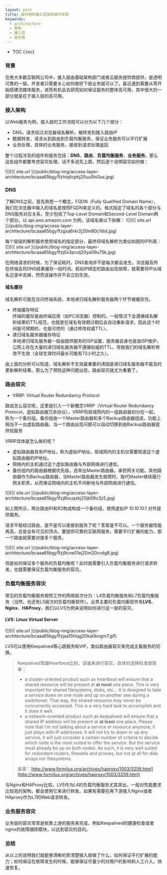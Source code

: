 ```yaml
---
layout: post
title: 高可用的接入层架构细节实现
keywords:
  - architecture
  - 架构
  - 接入层
  - 高可用
---
```


* TOC
{:toc}

### 背景
在绝大多数互联网公司中，接入层由基础架构部门或者云服务提供商提供，是透明可靠的一层。开发者只需要关心如何做好下层业务就可以了。最近遇到需要从零开始搭建流媒体服务，进而有机会去研究如何保证服务的整体高可用，其中很大的一部分就是在于接入层的高可用。

### 接入架构
以Web服务为例，接入层的工作流程可以分为以下几个部分：
- DNS，请求经过浏览器域名解析，被转发到接入路由IP
- 数据转发，请求从到路由到负载均衡服务，保证业务服务可以平行扩展
- 业务处理，具体的业务服务，接收到请求处理返回


整个过程涉及的组件和服务包括：**DNS**、**路由**、**负载均衡服务**、**业务服务**。那么这些组件都要考虑容灾处理。话不多说先上图，然后逐个说明容灾如何做：


![]({{ site.url }}/public/blog-img/access-layer-architecture/bcaaa65bgy1fzhtqllcphj20uu0hi0us.jpg)


### DNS
了解DNS之前，首先熟悉一个概念，FQDN（Fully Qualified Domain Name），我们在浏览器中输入的域名是按照FQDN来定义的。格式指定了域名的各个部分与DNS服务对应关系，至少包括了Top-Level Domain和Second-Level Domain两个部分。以 api.aws.amazon.com 为例，该域名做以下拆解：
![]({{ site.url }}/public/blog-img/access-layer-architecture/bcaaa65bgy1fzgsa6rkr2j20m80c1did.jpg)

每个层级的解析服务使用域名的指定部分，最终将域名解析为类似如图的IP列表：
![]({{ site.url }}/public/blog-img/access-layer-architecture/bcaaa65bgy1fzj0x3prutj20ya09u75k.jpg)

在网络请求的时候，为了保证耗时，DNS查询并不是每次都会发生。浏览器及所在终端会将DNS结果缓存一段时间。假如IP绑定的路由出现故障，就需要将IP从域名记录中去掉，然而该操作并不会立刻生效。

#### 域名缓存

域名解析可能在访问终端系统、本地递归域名解析服务器两个环节被缓存住。

- 终端缓存特征<br/>
终端的缓存是由终端应用（如PC浏览器）控制的，一般情况下会遵循域名解析结果的TTL规范，也就是在域名有效期过期后会自动重新请求，因此这个时间是可预期的，也是可控的（通过修改权威TTL）。
- 递归域名服务器缓存特征<br/>
本地递归域名服务器一般由提供服务的ISP设置，服务器自身也是由ISP维护，公网上存在大量的递归域名服务器不遵循权威的TTL，导致我们的域名解析修改不生效（全球生效时间最长可能有72小时之久）。

由上面的分析可以知道，域名解析不生效最重要的诱因是递归域名服务器不能及时更新解析结果。那么为了预防这种问题出现，路由容灾就尤为重要了。

### 路由容灾
- VRRP: Virtual Router Redundancy Protocol

路由怎么容灾呢，这里就引入一个新概念VRRP（Virtual Router Redundancy Protocol，虚拟路由器冗余协议）。VRRP将局域网内的一组路由器划分在一起，称为一个备份组。备份组由一个Master路由器和多个Backup路由器组成，功能上相当于一台虚拟路由器。当一个路由出现问题可以自动切换到由Backup路由器提供给服务

VRRP具体是怎么做的呢？<br/>
- 虚拟路由器具有IP地址，称为虚拟IP地址。局域网内的主机仅需要知道这个虚拟路由器的IP地址。
- 网络内的主机通过这个虚拟路由器与外部网络进行通信。
- 备份组内的路由器根据优先级，选举出Master路由器，承担网关功能。其他路由器作为Backup路由器，当Master路由器发生故障时，取代Master继续履行网关职责，从而保证网络内的主机不间断地与外部网络进行通信。

![]({{ site.url }}/public/blog-img/access-layer-architecture/bcaaa65bgy1fzj8txuazkj20jb09o3z5.jpg)


如上图所示，两台路由R1和R2构成构成一个备份组，使用虚拟IP 10.10.10.1 对外提供服务。

请求平稳经过路由，是不是可以直接到服务了呢？答案是不可以。一个服务器性能再高，总是会有可见的顶点。要提供可靠的互联网服务，需要平行扩展的能力，那一个路由就需要对接多个服务。

![]({{ site.url }}/public/blog-img/access-layer-architecture/bcaaa65bgy1fzj9cne01ej20m20cvdg8.jpg)

但是如何保证多个服务的负载均衡呢？此时就需要引入负载均衡服务进行请求转发，也就需要保证负载均衡服务的容灾。

### 负载均衡服务容灾

常见的负载均衡服务按照工作的网络层次分为：L4负载均衡服务和L7负载均衡服务（当然，也还有L5层次的负载均衡软件）。业界主要的负载均衡软件有**LVS**、**Nginx**、**HAProxy**，我们以LVS为例来说明如何进行这一层的容灾。

#### LVS: Linux Virtual Server

![]({{ site.url }}/public/blog-img/access-layer-architecture/bcaaa65bgy1fzjaa15hlqg20ka0bogm7.gif)

LVS可以使用Keepalived等心跳服务和VIP，类似路由器容灾来完成主备服务的切换。

> Keepalived常跟Heartbeat比较，该谁来进行容灾，具体的选择标准很简单：
> 
> - a cluster-oriented product such as heartbeat will ensure that a shared resource will be present at **at most** one place. This is very important for shared filesystems, disks, etc... It is designed to take a service down on one node and up on another one during a switchover. That way, the shared resource may never be concurrently accessed. This is a very hard task to accomplish and it does it well.
> - a network-oriented product such as keepalived will ensure that a shared IP address will be present at **at least** one place. Please note that I'm not talking about a service or resource anymore, it just plays with IP addresses. It will not try to down or up any service, it will just consider a certain number of criteria to decide which node is the most suited to offer the service. But the service must already be up on both nodes. As such, it is very well suited for redundant routers, firewalls and proxies, but not at all for disk arrays nor filesystems.
> 
> 来源：[http://www.formilux.org/archives/haproxy/1003/3259.html](http://www.formilux.org/archives/haproxy/1003/3259.html)

与Nginx和HAProxy比较，LVS作为L4的负载均衡服务尤其突出，一般对性能要求比较高的架构，都会使用它来进行转发。如果有需要在再下游接入Nginx或者HAproxy作为L7的Web请求转发。

### 业务服务容灾

业务层的容灾常常是依靠上游的服务来完成，例如Keepalived的健康检查或者nginx的故障摘除模块，以达到容灾的目的。


### 总结

从以上的说明我们就能够清晰的弄清楚接入层做了什么，如何保证平行扩展的能力；如何保证在故障发生的时候，能够保证尽量少的对用户的影响和人工介入，快速恢复。